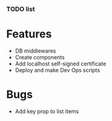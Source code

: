 ### TODO list

# Features
- DB middlewares
- Create components
- Add localhost self-signed certificate
- Deploy and make Dev Ops scripts

# Bugs
- Add key prop to list items

